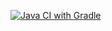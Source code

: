 [![Java CI with Gradle](https://github.com/PavelMerkul/2.1_CardOrder/actions/workflows/gradle-publish.yml/badge.svg)](https://github.com/PavelMerkul/2.1_CardOrder/actions/workflows/gradle-publish.yml)
